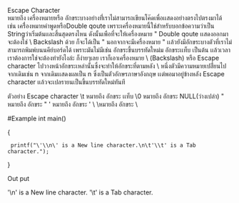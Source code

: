 Escape Character  
     หมายถึง เครื่องหมายหรือ อักขระบางอย่างที่่เราไม่สามารถเขียนโค๊ดเพื่อเเสดงอย่างตรงไปตรงมาได้ 
เช่น เครื่่องหมายคำพูดหรือDouble qoute เพราะเครื่องหมายนี้ใช่สำหรับบอกข้อความว่าเป็น Stringว่าเริ่มต้นเเละสิ้นสุดตรงไหน
ดังนั้นเพือที่จะให้เครื่องหมาย " Double qoute เเสดงออกมาจะต้องใช่ \ Backslash ด้วย ก็จะได้เป็น \"  นอกจากจะมีเครื่องหมาย " 
เเล้วยังมีอักขระบางตัวที่เราไม่สามารถพิมพ์บนนคีย์บอร์ดได้ เพราะมันไม่มีเช่น อักขระขึ้นบรรทัดใหม่ม อักขระเเท็บ เป็นต้น
เเล้วเวลาเราต้องการใช่จะต้องทำยังไงล่ะ ก็ง่ายๆเลย เราก็เอาเครื่องหมาย \ (Backslash) หรือ Escape character 
ไปวางหน้าอักขระเหล่านั้นซึ่งจะทำให้อักขระที่ตามหลัง \ หนึ่งตัวมีความหมายเปลี่่ยนไปจากเดิมเช่น n จากเดิมเเสดงผลเป็น n ซึ่งเป็นตัวอักษรภาษาอังกฤษ
เเต่พอมาอยู่ข้างหลัง Escape character เเล้วจะเปลรายนเป็นขึ้นบรรทัดใหม่ทันที

ตัวอย่าง Escape character
      \t หมายถึง อักขระ เเท็บ
      \0 หมายถึง อักขระ NULL(ว่างเปล่า)
      \" หมายถึง อักขระ "
      \' หมายถึง อักขระ '
      \ \หมายถึง อักขระ \


#Example
int main()

{

     printf("\'\\n\' is a New line character.\n\t'\\t' is a Tab character.");
     
}

Out put

'\n' is a New line character.
        '\t' is a Tab character.

